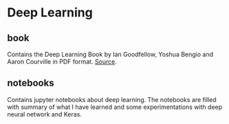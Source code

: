 # Deep Learning

## book

Contains the Deep Learning Book by Ian Goodfellow, Yoshua Bengio and Aaron Courville in PDF format. [Source](https://github.com/janishar/mit-deep-learning-book-pdf).


## notebooks

Contains jupyter notebooks about deep learning. The notebooks are filled with summary of what I have learned and some experimentations with deep neural network and Keras.